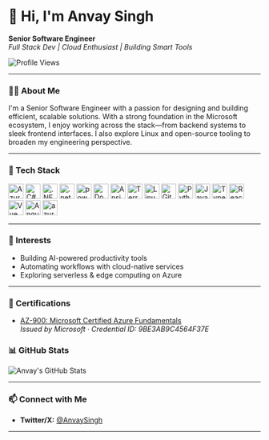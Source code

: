 # 👋 Hi, I'm Anvay Singh

**Senior Software Engineer**  
*Full Stack Dev | Cloud Enthusiast | Building Smart Tools*

![Profile Views](https://komarev.com/ghpvc/?username=anvaysingh&label=Profile%20views&color=0e75b6&style=flat)

---

### 👨‍💻 About Me

I'm a Senior Software Engineer with a passion for designing and building efficient, scalable solutions. With a strong foundation in the Microsoft ecosystem, I enjoy working across the stack—from backend systems to sleek frontend interfaces. I also explore Linux and open-source tooling to broaden my engineering perspective.

---

### 🔧 Tech Stack

<div align="left">
  <img src="https://cdn.jsdelivr.net/gh/devicons/devicon/icons/azure/azure-original.svg" height="30" alt="Azure" />
  <img src="https://cdn.jsdelivr.net/gh/devicons/devicon/icons/csharp/csharp-original.svg" height="30" alt="C#" />
  <img src="https://cdn.jsdelivr.net/gh/devicons/devicon/icons/dot-net/dot-net-original.svg" height="30" alt=".NET" />
  <img src="https://cdn.jsdelivr.net/gh/devicons/devicon@latest/icons/dotnetcore/dotnetcore-original.svg" height="30" alt=".netcore"/>
  <img src="https://cdn.jsdelivr.net/gh/devicons/devicon@latest/icons/powershell/powershell-original.svg" height="30" alt="powershell"/>        
  <img src="https://cdn.jsdelivr.net/gh/devicons/devicon@latest/icons/docker/docker-original-wordmark.svg" height="30" alt="Docker" />
  <img src="https://cdn.jsdelivr.net/gh/devicons/devicon@latest/icons/ansible/ansible-original-wordmark.svg" height="30" alt="Ansible"/>
  <img src="https://cdn.jsdelivr.net/gh/devicons/devicon@latest/icons/terraform/terraform-original-wordmark.svg" height="30" alt="Terraform"/>
  <img src="https://cdn.jsdelivr.net/gh/devicons/devicon/icons/linux/linux-original.svg" height="30" alt="Linux" />
  <img src="https://cdn.jsdelivr.net/gh/devicons/devicon/icons/git/git-original.svg" height="30" alt="Git" />
  <img src="https://cdn.jsdelivr.net/gh/devicons/devicon/icons/python/python-original.svg" height="30" alt="Python" />
  <img src="https://cdn.jsdelivr.net/gh/devicons/devicon/icons/javascript/javascript-original.svg" height="30" alt="JavaScript" />
  <img src="https://cdn.jsdelivr.net/gh/devicons/devicon/icons/typescript/typescript-original.svg" height="30" alt="TypeScript" />
  <img src="https://cdn.jsdelivr.net/gh/devicons/devicon/icons/react/react-original.svg" height="30" alt="React" />
  <img src="https://cdn.jsdelivr.net/gh/devicons/devicon/icons/vuejs/vuejs-original.svg" height="30" alt="Vue" />
  <img src="https://cdn.jsdelivr.net/gh/devicons/devicon@latest/icons/angular/angular-original.svg"  height="30" alt="Angular"/>
  <img src="https://cdn.jsdelivr.net/gh/devicons/devicon@latest/icons/azuresqldatabase/azuresqldatabase-original.svg" height="30" alt="azureSQL"/>       
          
</div>

---

### 🚀 Interests

- Building AI-powered productivity tools  
- Automating workflows with cloud-native services  
- Exploring serverless & edge computing on Azure


---

### 🏅 Certifications

- [AZ-900: Microsoft Certified Azure Fundamentals](https://www.credly.com/badges/1225e707-0c02-4711-b8cc-3104b73cfea2)  
  *Issued by Microsoft · Credential ID: 9BE3AB9C4564F37E*




### 📊 GitHub Stats

![Anvay's GitHub Stats](https://github-readme-stats.vercel.app/api?username=anvaysingh&show_icons=true&theme=default&hide_title=true)

---

### 📫 Connect with Me

- **Twitter/X:** [@AnvaySingh](https://twitter.com/AnvaySingh)

---

<!--
**anvaysingh/anvaysingh** is a ✨ special ✨ GitHub profile README.
-->
